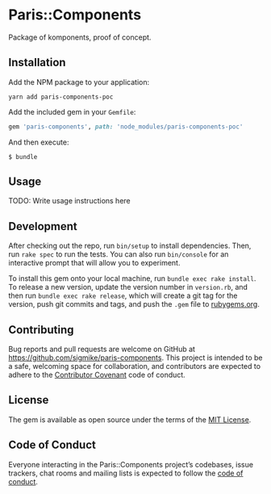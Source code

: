 # Paris::Components

Package of komponents, proof of concept.

## Installation

Add the NPM package to your application:

```shell
yarn add paris-components-poc
```

Add the included gem in your `Gemfile`:

```ruby
gem 'paris-components', path: 'node_modules/paris-components-poc'
```

And then execute:

    $ bundle

## Usage

TODO: Write usage instructions here

## Development

After checking out the repo, run `bin/setup` to install dependencies. Then, run `rake spec` to run the tests. You can also run `bin/console` for an interactive prompt that will allow you to experiment.

To install this gem onto your local machine, run `bundle exec rake install`. To release a new version, update the version number in `version.rb`, and then run `bundle exec rake release`, which will create a git tag for the version, push git commits and tags, and push the `.gem` file to [rubygems.org](https://rubygems.org).

## Contributing

Bug reports and pull requests are welcome on GitHub at https://github.com/sigmike/paris-components. This project is intended to be a safe, welcoming space for collaboration, and contributors are expected to adhere to the [Contributor Covenant](http://contributor-covenant.org) code of conduct.

## License

The gem is available as open source under the terms of the [MIT License](https://opensource.org/licenses/MIT).

## Code of Conduct

Everyone interacting in the Paris::Components project’s codebases, issue trackers, chat rooms and mailing lists is expected to follow the [code of conduct](https://github.com/sigmike/paris-components/blob/master/CODE_OF_CONDUCT.md).

